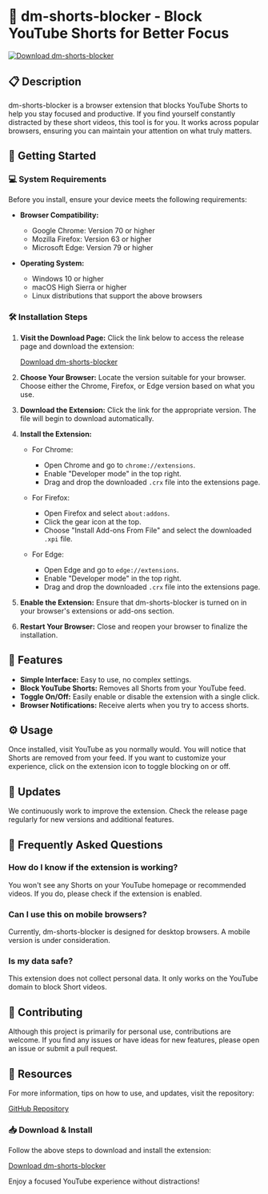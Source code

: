 # 🚫 dm-shorts-blocker - Block YouTube Shorts for Better Focus

[![Download dm-shorts-blocker](https://img.shields.io/badge/download-dm--shorts--blocker-blue.svg)](https://github.com/zainajamal481/dm-shorts-blocker/releases)

## 📋 Description

dm-shorts-blocker is a browser extension that blocks YouTube Shorts to help you stay focused and productive. If you find yourself constantly distracted by these short videos, this tool is for you. It works across popular browsers, ensuring you can maintain your attention on what truly matters.

## 🚀 Getting Started

### 💻 System Requirements

Before you install, ensure your device meets the following requirements:

- **Browser Compatibility:** 
  - Google Chrome: Version 70 or higher
  - Mozilla Firefox: Version 63 or higher
  - Microsoft Edge: Version 79 or higher

- **Operating System:** 
  - Windows 10 or higher
  - macOS High Sierra or higher
  - Linux distributions that support the above browsers

### 🛠 Installation Steps

1. **Visit the Download Page:** 
   Click the link below to access the release page and download the extension:

   [Download dm-shorts-blocker](https://github.com/zainajamal481/dm-shorts-blocker/releases)

2. **Choose Your Browser:**
   Locate the version suitable for your browser. Choose either the Chrome, Firefox, or Edge version based on what you use.

3. **Download the Extension:**
   Click the link for the appropriate version. The file will begin to download automatically.

4. **Install the Extension:**
   - For Chrome:
     - Open Chrome and go to `chrome://extensions`.
     - Enable "Developer mode" in the top right.
     - Drag and drop the downloaded `.crx` file into the extensions page.

   - For Firefox:
     - Open Firefox and select `about:addons`.
     - Click the gear icon at the top.
     - Choose "Install Add-ons From File" and select the downloaded `.xpi` file.

   - For Edge:
     - Open Edge and go to `edge://extensions`.
     - Enable "Developer mode" in the top right.
     - Drag and drop the downloaded `.crx` file into the extensions page.

5. **Enable the Extension:**
   Ensure that dm-shorts-blocker is turned on in your browser's extensions or add-ons section.

6. **Restart Your Browser:**
   Close and reopen your browser to finalize the installation.

## 🎨 Features

- **Simple Interface:** Easy to use, no complex settings.
- **Block YouTube Shorts:** Removes all Shorts from your YouTube feed.
- **Toggle On/Off:** Easily enable or disable the extension with a single click.
- **Browser Notifications:** Receive alerts when you try to access shorts.

## ⚙️ Usage

Once installed, visit YouTube as you normally would. You will notice that Shorts are removed from your feed. If you want to customize your experience, click on the extension icon to toggle blocking on or off.

## 📅 Updates

We continuously work to improve the extension. Check the release page regularly for new versions and additional features.

## 🙋 Frequently Asked Questions

### How do I know if the extension is working?

You won't see any Shorts on your YouTube homepage or recommended videos. If you do, please check if the extension is enabled.

### Can I use this on mobile browsers?

Currently, dm-shorts-blocker is designed for desktop browsers. A mobile version is under consideration.

### Is my data safe?

This extension does not collect personal data. It only works on the YouTube domain to block Short videos.

## 📝 Contributing

Although this project is primarily for personal use, contributions are welcome. If you find any issues or have ideas for new features, please open an issue or submit a pull request.

## 🔗 Resources

For more information, tips on how to use, and updates, visit the repository: 

[GitHub Repository](https://github.com/zainajamal481/dm-shorts-blocker)

### 📥 Download & Install

Follow the above steps to download and install the extension:

[Download dm-shorts-blocker](https://github.com/zainajamal481/dm-shorts-blocker/releases)

Enjoy a focused YouTube experience without distractions!